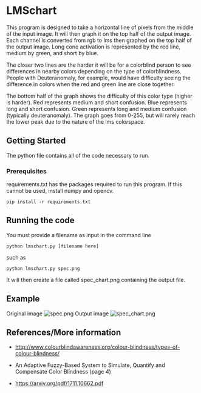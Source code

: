 # LMSchart

This program is designed to take a horizontal line of pixels from the middle of the input image. It will then graph it on the top half of the output image. Each channel is converted from rgb to lms then graphed on the top half of the output image. Long cone activation is represented by the red line, medium by green, and short by blue. 

The closer two lines are the harder it will be for a colorblind person to see differences in nearby colors depending on the type of colorblindness. 
People with Deuteranomaly, for example, would have difficulty seeing the difference in colors when the red and green line are close together.

The bottom half of the graph shows the difficulty of this color type (higher is harder). Red represents medium and short confusion. Blue represents long and short confusion. Green represents long and medium confusion (typically deuteranomaly). The graph goes from 0-255, but will rarely reach the lower peak due to the nature of the lms colorspace.


## Getting Started

The python file contains all of the code necessary to run.

### Prerequisites

requirements.txt has the packages required to run this program. If this cannot be used, install numpy and opencv.

```
pip install -r requirements.txt
```

## Running the code

You must provide a filename as input in the command line
```
python lmschart.py [filename here]
```
such as
```
python lmschart.py spec.png
```

It will then create a file called spec_chart.png containing the output file.

## Example
Original image
![spec.png](https://github.com/julesbrn/LMSchart/master/spec.png)
Output image
![spec_chart.png](https://githubusercontent.com/julesbrn/LMSchart/master/spec_chart.png)


## References/More information

* http://www.colourblindawareness.org/colour-blindness/types-of-colour-blindness/

* An Adaptive Fuzzy-Based System to Simulate, Quantify and Compensate Color Blindness (page 4)
* https://arxiv.org/pdf/1711.10662.pdf

